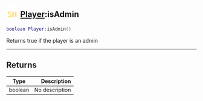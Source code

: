 ## <img src="../../.gitbook/assets/shared.png" width="32" height="32" /> [Player](../player/README.md):isAdmin

```lua
boolean Player:isAdmin()
```

Returns true if the player is an admin

------
## Returns

| Type   | Description |
| ------ | ----------: |
| boolean | No description |

